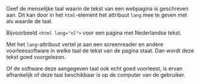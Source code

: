<!-- @license CC0-1.0 -->

Geef de menselijke taal waarin de tekst van een webpagina is geschreven aan. Dit kan door in het `html`-element het attribuut `lang` mee te geven met als waarde de taal.

Bijvoorbeeld `<html lang="nl">` voor een pagina met Nederlandse tekst.

Met het `lang`-attribuut vertel je aan een screenreader en andere voorleessoftware in welke taal de tekst van de pagina staat. Dan wordt deze tekst goed voorgelezen.

Of de software deze aangegeven taal ook echt goed voorleest, is ervan afhankelijk of deze taal beschikbaar is op de computer van de gebruiker.
